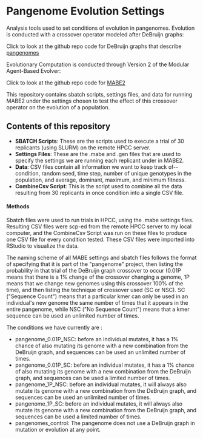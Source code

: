 # Pangenome Evolution Settings
Analysis tools used to set conditions of evolution in pangenomes. Evolution is conducted with a crossover operator modeled after DeBruijn graphs:

Click to look at the github repo code for DeBruijn graphs that describe [pangenomes](https://github.com/catenaccianna/pangenomes-for-evolutionary-computation.git)

Evolutionary Computation is conducted through Version 2 of the Modular Agent-Based Evolver:

Click to look at the github repo code for [MABE2](https://github.com/mercere99/MABE2.git)

This repository contains sbatch scripts, settings files, and data for running MABE2 under the settings chosen to test the effect of this crossover operator on the
evolution of a population.

## Contents of this repository

- **SBATCH Scripts**: These are the scripts used to execute a trial of 30 replicants (using SLURM) on the remote HPCC server.
- **Settings Files**: These are the .mabe and .gen files that are used to specify the settings we are running each replicant under in MABE2.
- **Data**: CSV files contain all information we want to keep track of--condition, random seed, time step, number of unique genotypes in the population, and average, 
dominant, maximum, and minimum fitness.
- **CombineCsv Script**: This is the script used to combine all the data resulting from 30 replicants in once condition into a single CSV file.

#### Methods

Sbatch files were used to run trials in HPCC, using the .mabe settings files. Resulting CSV files were scp-ed from the remote HPCC server to my local computer, and 
the CombineCsv Script was run on these files to produce one CSV file for every condition tested. These CSV files were imported into RStudio to visualize the data.

The naming scheme of all MABE settings and sbatch files follows the format of specifying that it is part of the "pangenome" project, then listing the probability 
in that trial of the DeBruijn graph crossover to occur (0.01P means that there is a 1% change of the crossover changing a genome, 1P means that we change new 
genomes using this crossover 100% of the time), and then listing the technique of crossover used (SC or NSC). SC ("Sequence Count") means that a particular kmer 
can only be used in an individual's new genome the same number of times that it appears in the entire pangenome, while NSC ("No Sequence Count") means that a 
kmer sequence can be used an unlimited number of times.

The conditions we have currently are :
- pangenome_0.01P_NSC: before an individual mutates, it has a 1% chance of also mutating its genome with a new combination from the DeBruijn graph, and sequences can be used an unlimited number of times. 
- pangenome_0.01P_SC: before an individual mutates, it has a 1% chance of also mutating its genome with a new combination from the DeBruijn graph, and sequences can be used a limited number of times. 
- pangenome_1P_NSC: before an individual mutates, it will always also mutate its genome with a new combination from the DeBruijn graph, and sequences can be used an unlimited number of times. 
- pangenome_1P_SC: before an individual mutates, it will always also mutate its genome with a new combination from the DeBruijn graph, and sequences can be used a limited number of times. 
- pangenomes_control: The pangenome does not use a DeBruijn graph in mutation or evolution at any point.
